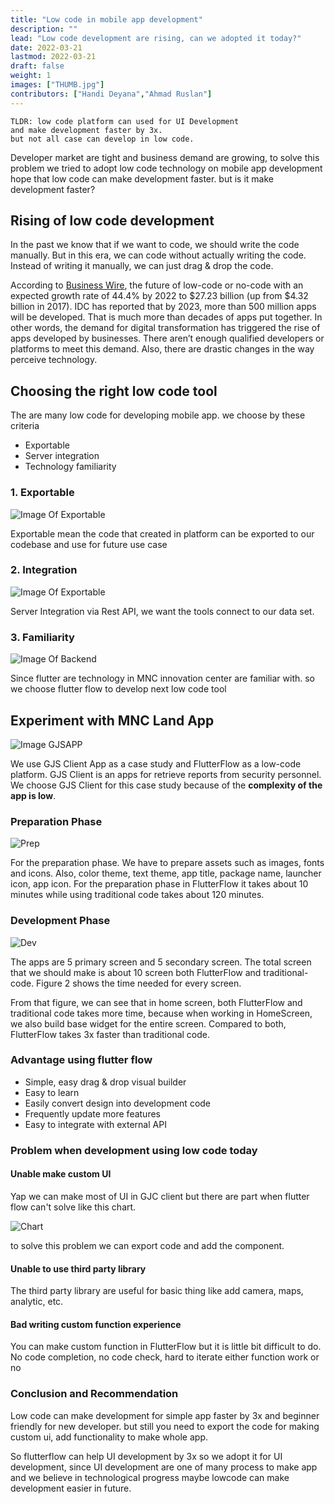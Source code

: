 ```yaml
---
title: "Low code in mobile app development"
description: ""
lead: "Low code development are rising, can we adopted it today?"
date: 2022-03-21
lastmod: 2022-03-21
draft: false
weight: 1
images: ["THUMB.jpg"]
contributors: ["Handi Deyana","Ahmad Ruslan"]
---
```


    TLDR: low code platform can used for UI Development 
    and make development faster by 3x. 
    but not all case can develop in low code.

Developer market are tight and business demand are growing, to solve this problem we tried to adopt low code technology on mobile app development hope that low code can make development faster. but is it make development faster?

## Rising of low code development

In the past we know that if we want to code, we should write the code manually. But in this era, we can code without actually writing the code. Instead of writing it manually, we can just drag & drop the code.

According to [Business Wire](https://www.businesswire.com/news/home/20180116006370/en/27.2-Billion-Global-Low-Code-Development-Platform-Market), the future of low-code or no-code with an expected growth rate of 44.4% by 2022 to $27.23 billion (up from $4.32 billion in 2017). IDC has reported that by 2023, more than 500 million apps will be developed. That is much more than decades of apps put together. In other words, the demand for digital transformation has triggered the rise of apps developed by businesses. There aren’t enough qualified developers or platforms to meet this demand. Also, there are drastic changes in the way perceive technology.

## Choosing the right low code tool

The are many low code for developing mobile app. we choose by these criteria

- Exportable
- Server integration
- Technology familiarity

### 1. Exportable

![Image Of Exportable](Exportable.jpeg)

Exportable mean the code that created in platform can be exported to our codebase and use for future use case

### 2. Integration

![Image Of Exportable](RestApiIntegration.jpeg)

Server Integration via Rest API, we want the tools connect to our data set.

### 3. Familiarity

![Image Of Backend](TechBackend.jpeg)

Since flutter are technology in MNC innovation center are familiar with. so we choose flutter flow to develop next low code tool

## Experiment with MNC Land App

![Image GJSAPP](GJSApp.jpeg)

We use GJS Client App as a case study and FlutterFlow as a low-code platform. GJS Client is an apps for retrieve reports from security personnel. We choose GJS Client for this case study because of the **complexity of the app is low**.

### Preparation Phase

![Prep](PreparationPhase.png)

For the preparation phase. We have to prepare assets such as images, fonts and icons. Also, color theme, text theme, app title, package name, launcher icon, app icon. For the preparation phase in FlutterFlow it takes about 10 minutes while using traditional code takes about 120 minutes.

### Development Phase

![Dev](DevelopmentPhase.png)

The apps are 5 primary screen and 5 secondary screen. The total screen that we should make is about 10 screen both FlutterFlow and traditional-code. Figure 2 shows the time needed for every screen.

From that figure, we can see that in home screen, both FlutterFlow and traditional code takes more time, because when working in HomeScreen, we also build base widget for the entire screen. Compared to both, FlutterFlow takes 3x faster than traditional code.

### Advantage using flutter flow

- Simple, easy drag & drop visual builder
- Easy to learn
- Easily convert design into development code
- Frequently update more features
- Easy to integrate with external API

### Problem when development using low code today

#### Unable make custom UI

Yap we can make most of UI in GJC client but there are part when flutter flow can't solve like this chart.

![Chart](chart.png)

to solve this problem we can export code and add the component.

#### Unable to use third party library

The third party library are useful for basic thing like add camera, maps, analytic, etc.

#### Bad writing custom function experience

You can make custom function in FlutterFlow but it is little bit difficult to do. No code completion, no code check, hard to iterate either function work or no

### Conclusion and Recommendation

Low code can make development for simple app faster by 3x and beginner friendly for new developer. but still you need to export the code for making custom ui, add functionality to make whole app.

So flutterflow can help UI development by 3x so we adopt it for UI development, since UI development are one of many process to make app and we believe in technological progress maybe lowcode can make development easier in future.
